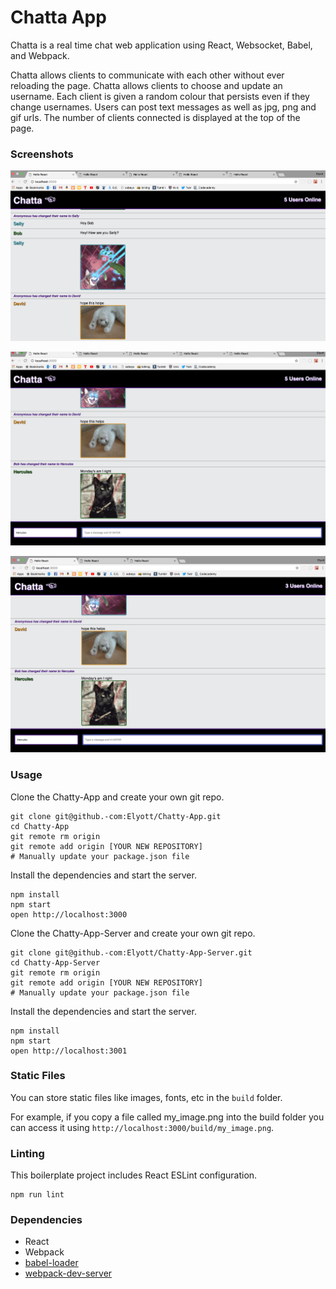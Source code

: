 Chatta App
=====================

Chatta is a real time chat web application using React, Websocket, Babel, and Webpack.

Chatta allows clients to communicate with each other without ever reloading the page.
Chatta allows clients to choose and update an username. 
Each client is given a random colour that persists even if they change usernames.
Users can post text messages as well as jpg, png and gif urls.
The number of clients connected is displayed at the top of the page.

### Screenshots

![Messages With Images](https://github.com/Elyott/Chatty-App/blob/master/docs/Messages%20with%20images.png?raw=true)

![User Changes Name](https://github.com/Elyott/Chatty-App/blob/master/docs/Bob%20changes%20his%20name.png?raw=true)

![Users Disconnect](https://github.com/Elyott/Chatty-App/blob/master/docs/Users%20Disconnected.png?raw=true)

### Usage

Clone the Chatty-App and create your own git repo.

```
git clone git@github.-com:Elyott/Chatty-App.git
cd Chatty-App
git remote rm origin
git remote add origin [YOUR NEW REPOSITORY]
# Manually update your package.json file
```

Install the dependencies and start the server.

```
npm install
npm start
open http://localhost:3000
```

Clone the Chatty-App-Server and create your own git repo.

```
git clone git@github.-com:Elyott/Chatty-App-Server.git
cd Chatty-App-Server
git remote rm origin
git remote add origin [YOUR NEW REPOSITORY]
# Manually update your package.json file
```

Install the dependencies and start the server.

```
npm install
npm start
open http://localhost:3001
```

### Static Files

You can store static files like images, fonts, etc in the `build` folder.

For example, if you copy a file called my_image.png into the build folder you can access it using `http://localhost:3000/build/my_image.png`.

### Linting

This boilerplate project includes React ESLint configuration.

```
npm run lint
```

### Dependencies

* React
* Webpack
* [babel-loader](https://github.com/babel/babel-loader)
* [webpack-dev-server](https://github.com/webpack/webpack-dev-server)
